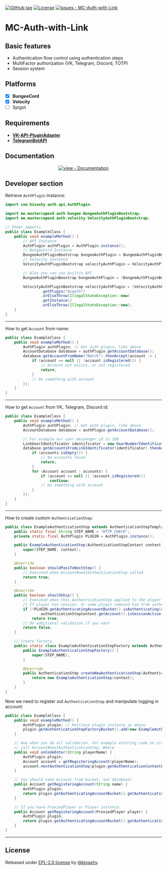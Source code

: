 [![GitHub tag](https://img.shields.io/github/tag/bivashy/MC-Auth-with-Link?include_prereleases=&sort=semver&color=blue)](https://github.com/bivashy/MC-Auth-with-Link/releases/)
[![License](https://img.shields.io/badge/License-_EPL--2.0_license-blue)](#license)
[![issues - MC-Auth-with-Link](https://img.shields.io/github/issues/bivashy/MC-Auth-with-Link)](https://github.com/bivashy/MC-Auth-with-Link/issues)

# MC-Auth-with-Link

## Basic features
- Authentication flow control using authentication steps
- MultiFactor authorization (VK, Telegram, Discord, TOTP)
- Session system

## Platforms
- [X] **BungeeCord**
- [X] **Velocity**
- [ ] Spigot

## Requirements

* **[VK-API-PluginAdapter](https://github.com/bivashy/VK-API-PluginAdapter)**
* **[TelegramBotAPI](https://github.com/bivashy/TelegramBotApi-Minecraft)**

## Documentation

<div style="text-align: center;">

[![view - Documentation](https://img.shields.io/badge/view-Documentation-blue?style=for-the-badge)](https://bivashy.gitbook.io/mcauth/)

</div>

## Developer section

Retrieve `AuthPlugin` instance:

```java
import com.bivashy.auth.api.AuthPlugin;

import me.mastercapexd.auth.bungee.BungeeAuthPluginBootstrap;
import me.mastercapexd.auth.velocity.VelocityAuthPluginBootstrap;

// Other imports
public class ExampleClass {
    public void exampleMethod() {
        // API Instance
        AuthPlugin authPlugin = AuthPlugin.instance();
        // BungeeCord Instance
        BungeeAuthPluginBootstrap bungeeAuthPlugin = BungeeAuthPluginBootstrap.getInstance();
        // Velocity Instance
        VelocityAuthPluginBootstrap velocityAuthPlugin = VelocityAuthPluginBootstrap.getInstance();

        // Also you can use builtin API
        BungeeAuthPluginBoostrap bungeeAuthPlugin = (BungeeAuthPluginBoostrap) ProxyServer.getInstance().getPluginManager().getPlugin("mcAuth");

        VelocityAuthPluginBootstrap velocityAuthPlugin = (VelocityAuthPluginBootstrap) proxyServer.getPluginManager()
                .getPlugin("mcauth")
                .orElseThrow(IllegalStateException::new)
                .getInstance()
                .orElseThrow(IllegalStateException::new);
    }
}
```

---

How to get `Account` from name:

```java
public class ExampleClass {
    public void exampleMethod() {
        AuthPlugin authPlugin; // Get auth plugin, like above 
        AccountDatabase database = authPlugin.getAccountDatabase();
        database.getAccountFromName("Notch").thenAccept(account -> {
            if (account == null || !account.isRegistered()) {
                // Account not exists, or not registered
                return;
            }
            // Do something with account
        });
    }
}
```

---

How to get `Account` from VK, Telegram, Discord id:

```java
public class ExampleClass {
    public void exampleMethod() {
        AuthPlugin authPlugin; // Get auth plugin, like above 
        AccountDatabase database = authPlugin.getAccountDatabase();

        // For example our user messenger id is 100
        LinkUserIdentificator identificator = new UserNumberIdentificator(100);
        database.getAccountsFromLinkIdentificator(identificator).thenAccept(accounts -> {
            if (accounts.isEmpty()) {
                // No accounts found
                return;
            }
            for (Account account : accounts) {
                if (account == null || !account.isRegistered())
                    continue;
                // Do something with account
            }
        });
    }
}
```

---

How to create custom `AuthenticationStep`:

```java
public class ExampleAuthenticationStep extends AuthenticationStepTemplate {
    public static final String STEP_NAME = "HTTP_CHECK";
    private static final AuthPlugin PLUGIN = AuthPlugin.instance();

    public ExampleAuthenticationStep(AuthenticationStepContext context) {
        super(STEP_NAME, context);
    }

    @Override
    public boolean shouldPassToNextStep() {
        // Executed when Account#nextAuthenticationStep called 
        return true;
    }

    @Override
    public boolean shouldSkip() {
        // Executed when this AuthenticationStep applied to the player
        // If player has session, or some plugin removed him from authentication bucket ignore
        if (!PLUGIN.getAuthenticatingAccountBucket().isAuthenticating(authenticationStepContext.getAccount()) ||
                authenticationStepContext.getAccount().isSessionActive(PLUGIN.getConfig().getSessionDurability()))
            return true;
        // Do additional validation if you want
        return false;
    }

    // Create factory, 
    public static class ExampleAuthenticationStepFactory extends AuthenticationStepFactoryTemplate {
        public ExampleAuthenticationStepFactory() {
            super(STEP_NAME);
        }

        @Override
        public AuthenticationStep createNewAuthenticationStep(AuthenticationStepContext context) {
            return new ExampleAuthenticationStep(context);
        }
    }
}
```

Now we need to register out `AuthenticationStep` and manipulate logging in account:

```java
public class ExampleClass {
    public void exampleMethod() {
        AuthPlugin plugin; // Retrieve plugin instance as above 
        plugin.getAuthenticationStepFactoryBucket().add(new ExampleAuthenticationStepFactory());
    }

    // Now when you do all validation. For example entering code on site, you should 
    // call Account#nextAuthenticationStep. Where 
    public void onCodeEnter(String playerName) {
        AuthPlugin plugin;
        Account account = getRegisteringAccount(playerName);
        account.nextAuthenticationStep(plugin.getAuthenticationContextFactoryBucket().createContext(account));
    }

    // You should take Account from bucket, not database!
    public Account getRegisteringAccount(String name) {
        AuthPlugin plugin;
        return plugin.getAuthenticatingAccountBucket().getAuthenticatingAccount(PlayerIdSupplier.of(name.toLowerCase())).orElseThrow(NullPointerException::new);
    }

    // If you have ProxiedPlayer or Player instance:
    public Account getRegisteringAccount(ProxiedPlayer player) {
        AuthPlugin plugin;
        return plugin.getAuthenticatingAccountBucket().getAuthenticatingAccount(plugin.getCore().wrapPlayer(player)).orElseThrow(NullPointerException::new);
    }
}
```

---

## License

Released under [EPL-2.0 license](/LICENSE) by [@bivashy](https://github.com/bivashy).
